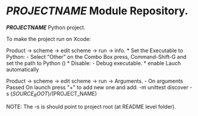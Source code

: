 ___PROJECTNAME___  Module Repository.
=====================================

___PROJECTNAME___ Python project.

To make the project run on Xcode:

Product -> scheme -> edit scheme -> run -> info.
	* Set the Executable to Python:
	- Select "Other" on the Combo Box  press, Command-Shift-G and set the path to Python ()
	* Disable:
		- Debug executable. 
	* enable
		Lauch automatically 
		
Product -> scheme -> edit scheme -> run -> Arguments.
	- On arguments Passed On launch press "+" to add new one and add:
	-m unittest discover -s $(SOURCE_ROOT)/$(PROJECT_NAME) 
	
NOTE:
The -s is should point to project root (at README level folder).
